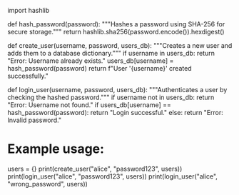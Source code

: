 import hashlib

def hash_password(password):
    """Hashes a password using SHA-256 for secure storage."""
    return hashlib.sha256(password.encode()).hexdigest()

def create_user(username, password, users_db):
    """Creates a new user and adds them to a database dictionary."""
    if username in users_db:
        return "Error: Username already exists."
    users_db[username] = hash_password(password)
    return f"User '{username}' created successfully."

def login_user(username, password, users_db):
    """Authenticates a user by checking the hashed password."""
    if username not in users_db:
        return "Error: Username not found."
    if users_db[username] == hash_password(password):
        return "Login successful."
    else:
        return "Error: Invalid password."

# Example usage:
users = {}
print(create_user("alice", "password123", users))
print(login_user("alice", "password123", users))
print(login_user("alice", "wrong_password", users))
